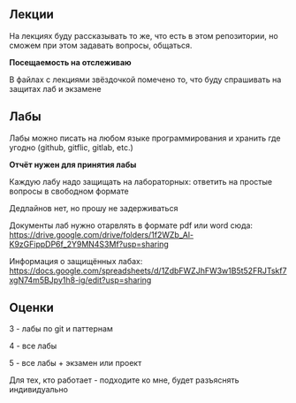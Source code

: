  ## Лекции

На лекциях буду рассказывать то же, что есть в этом репозитории, но сможем при этом задавать вопросы, общаться.

**Посещаемость на отслеживаю**

В файлах с лекциями звёздочкой помечено то, что буду спрашивать на защитах лаб и экзамене

## Лабы

Лабы можно писать на любом языке программирования и хранить где угодно (github, gitflic, gitlab, etc.)

**Отчёт нужен для принятия лабы**

Каждую лабу надо защищать на лабораторных: ответить на простые вопросы в свободном формате

Дедлайнов нет, но прошу не задерживаться

Документы лаб нужно отарвлять в формате pdf или word сюда: https://drive.google.com/drive/folders/1f2WZb_Al-K9zGFippDP6f_2Y9MN4S3Mf?usp=sharing

Информация о защищённых лабах: https://docs.google.com/spreadsheets/d/1ZdbFWZJhFW3w1B5t52FRJTskf7xgN74m5BJpy1h8-ig/edit?usp=sharing

## Оценки

3 - лабы по git и паттернам

4 - все лабы

5 - все лабы + экзамен или проект

Для тех, кто работает - подходите ко мне, будет разъяснять индивидуально
